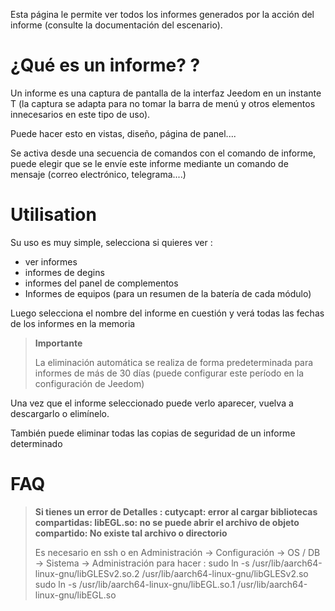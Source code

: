 Esta página le permite ver todos los informes generados por la acción del informe (consulte la documentación del escenario).

# ¿Qué es un informe? ?

Un informe es una captura de pantalla de la interfaz Jeedom en un instante T (la captura se adapta para no tomar la barra de menú y otros elementos innecesarios en este tipo de uso).

Puede hacer esto en vistas, diseño, página de panel....

Se activa desde una secuencia de comandos con el comando de informe, puede elegir que se le envíe este informe mediante un comando de mensaje (correo electrónico, telegrama....)

# Utilisation

Su uso es muy simple, selecciona si quieres ver :

-	ver informes
-	informes de degins
-	informes del panel de complementos
- Informes de equipos (para un resumen de la batería de cada módulo)

Luego selecciona el nombre del informe en cuestión y verá todas las fechas de los informes en la memoria

> **Importante**
>
> La eliminación automática se realiza de forma predeterminada para informes de más de 30 días (puede configurar este período en la configuración de Jeedom)

Una vez que el informe seleccionado puede verlo aparecer, vuelva a descargarlo o elimínelo.

También puede eliminar todas las copias de seguridad de un informe determinado

# FAQ

> **Si tienes un error de Detalles : cutycapt: error al cargar bibliotecas compartidas: libEGL.so: no se puede abrir el archivo de objeto compartido: No existe tal archivo o directorio**
>
> Es necesario en ssh o en Administración -&gt; Configuración -&gt; OS / DB -&gt; Sistema -&gt; Administración para hacer :
>sudo ln -s /usr/lib/aarch64-linux-gnu/libGLESv2.so.2 /usr/lib/aarch64-linux-gnu/libGLESv2.so
>sudo ln -s /usr/lib/aarch64-linux-gnu/libEGL.so.1 /usr/lib/aarch64-linux-gnu/libEGL.so

